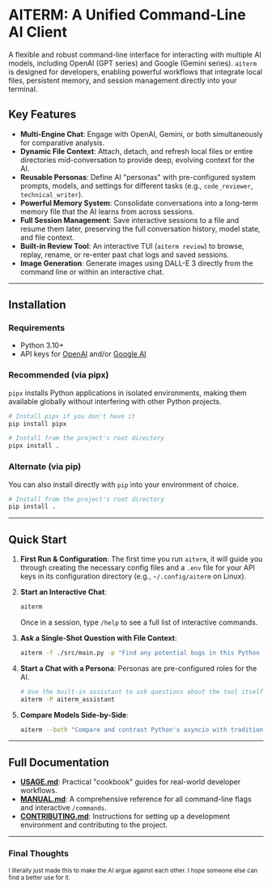 # AITERM: A Unified Command-Line AI Client

A flexible and robust command-line interface for interacting with multiple AI models, including OpenAI (GPT series) and Google (Gemini series). `aiterm` is designed for developers, enabling powerful workflows that integrate local files, persistent memory, and session management directly into your terminal.

## Key Features

-   **Multi-Engine Chat**: Engage with OpenAI, Gemini, or both simultaneously for comparative analysis.
-   **Dynamic File Context**: Attach, detach, and refresh local files or entire directories mid-conversation to provide deep, evolving context for the AI.
-   **Reusable Personas**: Define AI "personas" with pre-configured system prompts, models, and settings for different tasks (e.g., `code_reviewer`, `technical_writer`).
-   **Powerful Memory System**: Consolidate conversations into a long-term memory file that the AI learns from across sessions.
-   **Full Session Management**: Save interactive sessions to a file and resume them later, preserving the full conversation history, model state, and file context.
-   **Built-in Review Tool**: An interactive TUI (`aiterm review`) to browse, replay, rename, or re-enter past chat logs and saved sessions.
-   **Image Generation**: Generate images using DALL-E 3 directly from the command line or within an interactive chat.

---

## Installation

### Requirements
-   Python 3.10+
-   API keys for [OpenAI](https://platform.openai.com/api-keys) and/or [Google AI](https://aistudio.google.com/app/apikey)

### Recommended (via pipx)
`pipx` installs Python applications in isolated environments, making them available globally without interfering with other Python projects.

```bash
# Install pipx if you don't have it
pip install pipx

# Install from the project's root directory
pipx install .
```

### Alternate (via pip)
You can also install directly with `pip` into your environment of choice.

```bash
# Install from the project's root directory
pip install .
```
---

## Quick Start

1.  **First Run & Configuration**: The first time you run `aiterm`, it will guide you through creating the necessary config files and a `.env` file for your API keys in its configuration directory (e.g., `~/.config/aiterm` on Linux).

2.  **Start an Interactive Chat**:
    ```bash
    aiterm
    ```
    Once in a session, type `/help` to see a full list of interactive commands.

3.  **Ask a Single-Shot Question with File Context**:
    ```bash
    aiterm -f ./src/main.py -p "Find any potential bugs in this Python code."
    ```

4.  **Start a Chat with a Persona**: Personas are pre-configured roles for the AI.
    ```bash
    # Use the built-in assistant to ask questions about the tool itself
    aiterm -P aiterm_assistant
    ```

5.  **Compare Models Side-by-Side**:
    ```bash
    aiterm --both "Compare and contrast Python's asyncio with traditional threading."
    ```
---

## Full Documentation

-   **[USAGE.md](docs/USAGE.md)**: Practical "cookbook" guides for real-world developer workflows.
-   **[MANUAL.md](docs/MANUAL.md)**: A comprehensive reference for all command-line flags and interactive `/commands`.
-   **[CONTRIBUTING.md](docs/CONTRIBUTING.md)**: Instructions for setting up a development environment and contributing to the project.

---

### Final Thoughts
<small>I literally just made this to make the AI argue against each other. I hope someone else can find a better use for it.</small>
